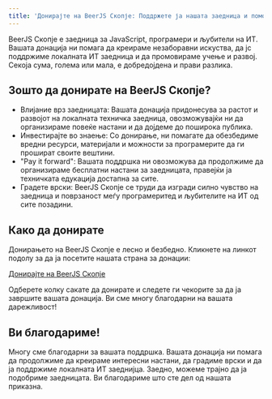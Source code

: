 ```yaml
---
title: 'Донирајте на BeerJS Скопје: Поддржете ја нашата заедница и помогнете ни да растеме'
---
```


BeerJS Скопје е заедница за JavaScript, програмери и љубители на ИТ. Вашата донација ни помага да креираме незаборавни
искуства, да јс поддржиме локалната ИТ заедница и да промовираме учење и развој. Секоја сума, голема или мала, е
добредојдена и прави разлика.

## Зошто да донирате на BeerJS Скопје?

- Влијание врз заедницата: Вашата донација придонесува за растот и развојот на локалната техничка заедница,
  овозможувајќи ни да организираме повеќе настани и да дојдеме до поширока публика.
- Инвестирајте во знаење: Со донирање, ни помагате да обезбедиме вредни ресурси, материјали и можности за програмерите
  да ги прошират своите вештини.
- "Pay it forward": Вашата поддршка ни овозможува да продолжиме да организираме бесплатни настани за заедницата,
  правејќи ја техничката едукација достапна за сите.
- Градете врски: BeerJS Скопје се труди да изгради силно чувство на заедница и поврзаност меѓу програмеритед и
  љубителите на ИТ од сите позадини.

## Како да донирате

Донирањето на BeerJS Скопје е лесно и безбедно. Кликнете на линкот подолу за да ја посетите нашата страна за донации:

[Донирајте на BeerJS Скопје](https://ecrowd.mk/organization/4046d293-ce95-433a-9f24-b382c3207c09)

Одберете колку сакате да донирате и следете ги чекорите за да ја завршите вашата донација. Ви сме многу благодарни на
вашата дарежливост!

## Ви благодариме!

Многу сме благодарни за вашата поддршка. Вашата донација ни помага да продолжиме да креираме интересни настани, да
градиме врски и да ја поддржиме локалната ИТ заеднијца. Заедно, можеме трајно да ја подобриме заедницата. Ви благодариме
што сте дел од нашата приказна.
